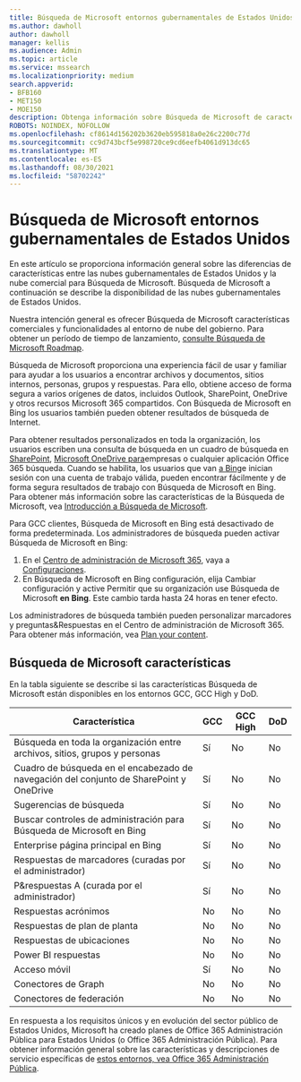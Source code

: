 ```yaml
---
title: Búsqueda de Microsoft entornos gubernamentales de Estados Unidos
ms.author: dawholl
author: dawholl
manager: kellis
ms.audience: Admin
ms.topic: article
ms.service: mssearch
ms.localizationpriority: medium
search.appverid:
- BFB160
- MET150
- MOE150
description: Obtenga información sobre Búsqueda de Microsoft de características para clientes en la nube del gobierno de Estados Unidos
ROBOTS: NOINDEX, NOFOLLOW
ms.openlocfilehash: cf8614d156202b3620eb595818a0e26c2200c77d
ms.sourcegitcommit: cc9d743bcf5e998720ce9cd6eefb4061d913dc65
ms.translationtype: MT
ms.contentlocale: es-ES
ms.lasthandoff: 08/30/2021
ms.locfileid: "58702242"
---
```

# <a name="microsoft-search-for-us-government-environments"></a>Búsqueda de Microsoft entornos gubernamentales de Estados Unidos

En este artículo se proporciona información general sobre las diferencias de características entre las nubes gubernamentales de Estados Unidos y la nube comercial para Búsqueda de Microsoft. Búsqueda de Microsoft a continuación se describe la disponibilidad de las nubes gubernamentales de Estados Unidos.

Nuestra intención general es ofrecer Búsqueda de Microsoft características comerciales y funcionalidades al entorno de nube del gobierno. Para obtener un período de tiempo de lanzamiento, [consulte Búsqueda de Microsoft Roadmap](https://www.microsoft.com/microsoft-365/roadmap?filters=Microsoft%20Search).

Búsqueda de Microsoft proporciona una experiencia fácil de usar y familiar para ayudar a los usuarios a encontrar archivos y documentos, sitios internos, personas, grupos y respuestas. Para ello, obtiene acceso de forma segura a varios orígenes de datos, incluidos Outlook, SharePoint, OneDrive y otros recursos Microsoft 365 compartidos. Con Búsqueda de Microsoft en Bing los usuarios también pueden obtener resultados de búsqueda de Internet.

Para obtener resultados personalizados en toda la organización, los usuarios escriben una consulta de búsqueda en un cuadro de búsqueda en [SharePoint](http://sharepoint.com/), [Microsoft OneDrive para](https://onedrive.live.com/about/business/)empresas o cualquier aplicación Office 365 búsqueda. Cuando se habilita, los usuarios que van [a Bing](https://bing.com)e inician sesión con una cuenta de trabajo válida, pueden encontrar fácilmente y de forma segura resultados de trabajo con Búsqueda de Microsoft en Bing. Para obtener más información sobre las características de la Búsqueda de Microsoft, vea [Introducción a Búsqueda de Microsoft](/microsoftsearch/overview-microsoft-search).

Para GCC clientes, Búsqueda de Microsoft en Bing está desactivado de forma predeterminada. Los administradores de búsqueda pueden activar Búsqueda de Microsoft en Bing:

1. En el [Centro de administración de Microsoft 365](https://admin.microsoft.com/), vaya a [Configuraciones](https://admin.microsoft.com/Adminportal/Home#/MicrosoftSearch/configurations).
1. En Búsqueda de Microsoft en Bing configuración, elija  Cambiar configuración y active Permitir que su organización use Búsqueda de Microsoft **en Bing**.
Este cambio tarda hasta 24 horas en tener efecto.

Los administradores de búsqueda también pueden personalizar marcadores y preguntas&Respuestas en el Centro de administración de Microsoft 365. Para obtener más información, vea [Plan your content](/microsoftsearch/plan-your-content).

## <a name="microsoft-search-features"></a>Búsqueda de Microsoft características

En la tabla siguiente se describe si las características Búsqueda de Microsoft están disponibles en los entornos GCC, GCC High y DoD. 

| Característica | GCC | GCC High | DoD  |
| --------- | --------- | --------- | ---------- |
| Búsqueda en toda la organización entre archivos, sitios, grupos y personas | Sí | No | No  |
| Cuadro de búsqueda en el encabezado de navegación del conjunto de SharePoint y OneDrive   | Sí | No | No  |
| Sugerencias de búsqueda | Sí | No | No  |
| Buscar controles de administración para Búsqueda de Microsoft en Bing | Sí | No | No  |
| Enterprise página principal en Bing | Sí | No | No  |
| Respuestas de marcadores (curadas por el administrador) | Sí | No | No  |
| P&respuestas A (curada por el administrador) | Sí | No | No  |
| Respuestas acrónimos | No | No | No  |
| Respuestas de plan de planta | No | No | No  |
| Respuestas de ubicaciones | No | No | No  |
| Power BI respuestas | No | No | No  |
| Acceso móvil | Sí | No | No  |
| Conectores de Graph | No | No | No  |
| Conectores de federación | No | No | No  |

En respuesta a los requisitos únicos y en evolución del sector público de Estados Unidos, Microsoft ha creado planes de Office 365 Administración Pública para Estados Unidos (o Office 365 Administración Pública). Para obtener información general sobre las características y descripciones de servicio específicas de [estos entornos, vea Office 365 Administración Pública](/office365/servicedescriptions/office-365-platform-service-description/office-365-us-government/office-365-us-government).
